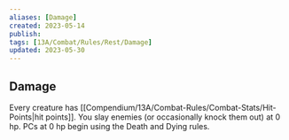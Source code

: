 ```yaml
---
aliases: [Damage]
created: 2023-05-14
publish: 
tags: [13A/Combat/Rules/Rest/Damage]
updated: 2023-05-30
---
```


## Damage

Every creature has [[Compendium/13A/Combat-Rules/Combat-Stats/Hit-Points|hit points]]. You slay enemies (or occasionally knock them out) at 0 hp. PCs at 0 hp begin using the Death and Dying rules.